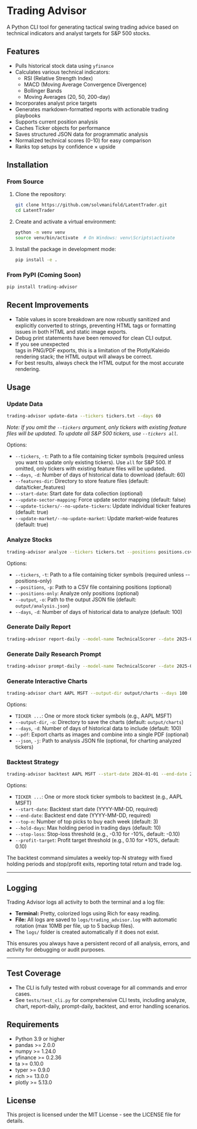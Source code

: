 # Trading Advisor

A Python CLI tool for generating tactical swing trading advice based on technical indicators and analyst targets for S&P 500 stocks.

## Features

- Pulls historical stock data using `yfinance`
- Calculates various technical indicators:
  - RSI (Relative Strength Index)
  - MACD (Moving Average Convergence Divergence)
  - Bollinger Bands
  - Moving Averages (20, 50, 200-day)
- Incorporates analyst price targets
- Generates markdown-formatted reports with actionable trading playbooks
- Supports current position analysis
- Caches Ticker objects for performance
- Saves structured JSON data for programmatic analysis
- Normalized technical scores (0-10) for easy comparison
- Ranks top setups by confidence × upside

## Installation

### From Source

1. Clone the repository:
   ```bash
   git clone https://github.com/solvmanifold/LatentTrader.git
   cd LatentTrader
   ```

2. Create and activate a virtual environment:
   ```bash
   python -m venv venv
   source venv/bin/activate  # On Windows: venv\Scripts\activate
   ```

3. Install the package in development mode:
   ```bash
   pip install -e .
   ```

### From PyPI (Coming Soon)

```bash
pip install trading-advisor
```

## Recent Improvements

- Table values in score breakdown are now robustly sanitized and explicitly converted to strings, preventing HTML tags or formatting issues in both HTML and static image exports.
- Debug print statements have been removed for clean CLI output.
- If you see unexpected <br> tags in PNG/PDF exports, this is a limitation of the Plotly/Kaleido rendering stack; the HTML output will always be correct.
- For best results, always check the HTML output for the most accurate rendering.

## Usage

### Update Data

```bash
trading-advisor update-data --tickers tickers.txt --days 60
```

*Note: If you omit the `--tickers` argument, only tickers with existing feature files will be updated. To update all S&P 500 tickers, use `--tickers all`.*

Options:
- `--tickers`, `-t`: Path to a file containing ticker symbols (required unless you want to update only existing tickers). Use `all` for S&P 500. If omitted, only tickers with existing feature files will be updated.
- `--days`, `-d`: Number of days of historical data to download (default: 60)
- `--features-dir`: Directory to store feature files (default: data/ticker_features)
- `--start-date`: Start date for data collection (optional)
- `--update-sector-mapping`: Force update sector mapping (default: false)
- `--update-tickers/--no-update-tickers`: Update individual ticker features (default: true)
- `--update-market/--no-update-market`: Update market-wide features (default: true)

### Analyze Stocks

```bash
trading-advisor analyze --tickers tickers.txt --positions positions.csv
```

Options:
- `--tickers`, `-t`: Path to a file containing ticker symbols (required unless --positions-only)
- `--positions`, `-p`: Path to a CSV file containing positions (optional)
- `--positions-only`: Analyze only positions (optional)
- `--output`, `-o`: Path to the output JSON file (default: `output/analysis.json`)
- `--days`, `-d`: Number of days of historical data to analyze (default: 100)

### Generate Daily Report

```bash
trading-advisor report-daily --model-name TechnicalScorer --date 2025-05-23 --top-n 6
```

### Generate Daily Research Prompt

```bash
trading-advisor prompt-daily --model-name TechnicalScorer --date 2025-05-23 --top-n 6
```

### Generate Interactive Charts

```bash
trading-advisor chart AAPL MSFT --output-dir output/charts --days 100
```

Options:
- `TICKER ...`: One or more stock ticker symbols (e.g., AAPL MSFT)
- `--output-dir`, `-o`: Directory to save the charts (default: `output/charts`)
- `--days`, `-d`: Number of days of historical data to include (default: 100)
- `--pdf`: Export charts as images and combine into a single PDF (optional)
- `--json`, `-j`: Path to analysis JSON file (optional, for charting analyzed tickers)

### Backtest Strategy

```bash
trading-advisor backtest AAPL MSFT --start-date 2024-01-01 --end-date 2024-02-01 --top-n 2 --hold-days 5 --stop-loss -0.05 --profit-target 0.05
```

Options:
- `TICKER ...`: One or more stock ticker symbols to backtest (e.g., AAPL MSFT)
- `--start-date`: Backtest start date (YYYY-MM-DD, required)
- `--end-date`: Backtest end date (YYYY-MM-DD, required)
- `--top-n`: Number of top picks to buy each week (default: 3)
- `--hold-days`: Max holding period in trading days (default: 10)
- `--stop-loss`: Stop-loss threshold (e.g., -0.10 for -10%, default: -0.10)
- `--profit-target`: Profit target threshold (e.g., 0.10 for +10%, default: 0.10)

The backtest command simulates a weekly top-N strategy with fixed holding periods and stop/profit exits, reporting total return and trade log.

---

## Logging

Trading Advisor logs all activity to both the terminal and a log file:

- **Terminal:** Pretty, colorized logs using Rich for easy reading.
- **File:** All logs are saved to `logs/trading_advisor.log` with automatic rotation (max 10MB per file, up to 5 backup files).
- The `logs/` folder is created automatically if it does not exist.

This ensures you always have a persistent record of all analysis, errors, and activity for debugging or audit purposes.

---

## Test Coverage

- The CLI is fully tested with robust coverage for all commands and error cases.
- See `tests/test_cli.py` for comprehensive CLI tests, including analyze, chart, report-daily, prompt-daily, backtest, and error handling scenarios.

## Requirements

- Python 3.9 or higher
- pandas >= 2.0.0
- numpy >= 1.24.0
- yfinance >= 0.2.36
- ta >= 0.10.0
- typer >= 0.9.0
- rich >= 13.0.0
- plotly >= 5.13.0

## License

This project is licensed under the MIT License - see the LICENSE file for details. 